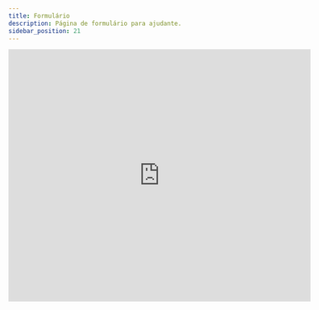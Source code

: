 ```yaml
---
title: Formulário
description: Página de formulário para ajudante.
sidebar_position: 21
---
```


<div class="div-form">
   <iframe src="https://docs.google.com/forms/d/e/1FAIpQLSf5ywwjFy8IAnpzV5VfosipLG-8yLdkAP-Dr1-G8xSegr1Y7w/viewform?embedded=true" width="600" height="500" frameborder="0" marginheight="0" marginwidth="0">Carregando...</iframe>
</div>